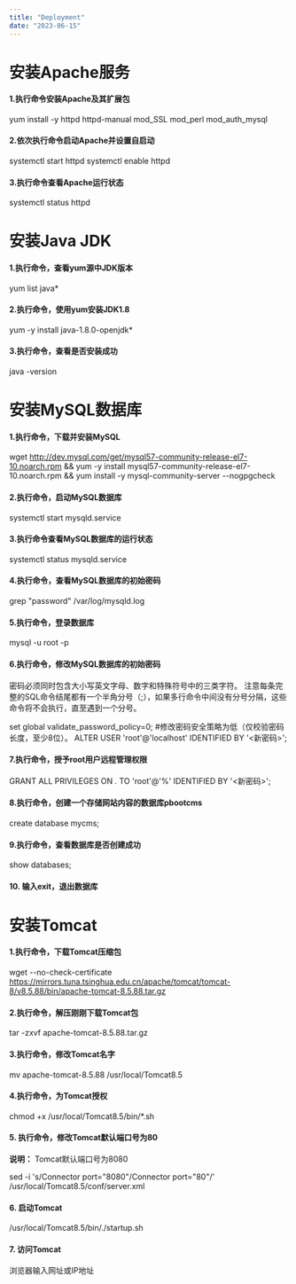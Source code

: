 ```yaml
---
title: "Deployment"
date: "2023-06-15"
---
```


# 安装Apache服务

#### 1.执行命令安装Apache及其扩展包

yum install -y httpd httpd-manual mod_SSL mod_perl mod_auth_mysql

#### 2.依次执行命令启动Apache并设置自启动

systemctl start httpd
systemctl enable httpd

#### 3.执行命令查看Apache运行状态

systemctl status httpd

# 安装Java JDK

#### 1.执行命令，查看yum源中JDK版本

yum list java*

#### 2.执行命令，使用yum安装JDK1.8

yum -y install java-1.8.0-openjdk*

#### 3.执行命令，查看是否安装成功

java -version

# 安装MySQL数据库

#### 1.执行命令，下载并安装MySQL

wget <http://dev.mysql.com/get/mysql57-community-release-el7-10.noarch.rpm> &&
yum -y install mysql57-community-release-el7-10.noarch.rpm &&
yum install -y mysql-community-server --nogpgcheck

#### 2.执行命令，启动MySQL数据库

systemctl start mysqld.service

#### 3.执行命令查看MySQL数据库的运行状态

systemctl status mysqld.service

#### 4.执行命令，查看MySQL数据库的初始密码

grep "password" /var/log/mysqld.log

#### 5.执行命令，登录数据库

mysql -u root -p

#### 6.执行命令，修改MySQL数据库的初始密码

密码必须同时包含大小写英文字母、数字和特殊符号中的三类字符。
注意每条完整的SQL命令结尾都有一个半角分号（;），如果多行命令中间没有分号分隔，这些命令将不会执行，直至遇到一个分号。

set global validate_password_policy=0;  #修改密码安全策略为低（仅校验密码长度，至少8位）。
ALTER USER 'root'@'localhost' IDENTIFIED BY '<新密码>';

#### 7.执行命令，授予root用户远程管理权限

GRANT ALL PRIVILEGES ON *.* TO 'root'@'%' IDENTIFIED BY '<新密码>';

#### 8.执行命令，创建一个存储网站内容的数据库pbootcms

create database mycms;

#### 9.执行命令，查看数据库是否创建成功

show databases;

#### 10. 输入exit，退出数据库

# 安装Tomcat

#### 1.执行命令，下载Tomcat压缩包

wget --no-check-certificate <https://mirrors.tuna.tsinghua.edu.cn/apache/tomcat/tomcat-8/v8.5.88/bin/apache-tomcat-8.5.88.tar.gz>

#### 2.执行命令，解压刚刚下载Tomcat包

tar -zxvf apache-tomcat-8.5.88.tar.gz

#### 3.执行命令，修改Tomcat名字

mv apache-tomcat-8.5.88  /usr/local/Tomcat8.5

#### 4.执行命令，为Tomcat授权

chmod +x /usr/local/Tomcat8.5/bin/*.sh

#### 5. 执行命令，修改Tomcat默认端口号为80

**说明：** Tomcat默认端口号为8080

sed -i 's/Connector port="8080"/Connector port="80"/' /usr/local/Tomcat8.5/conf/server.xml

#### 6. 启动Tomcat

/usr/local/Tomcat8.5/bin/./startup.sh

#### 7. 访问Tomcat

浏览器输入网址或IP地址
